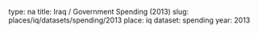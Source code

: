 type: na
title: Iraq / Government Spending (2013)
slug: places/iq/datasets/spending/2013
place: iq
dataset: spending
year: 2013
